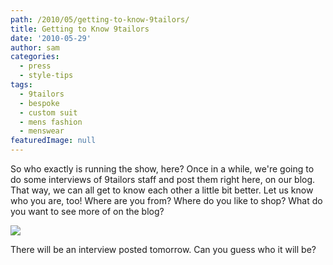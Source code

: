 ```yaml
---
path: /2010/05/getting-to-know-9tailors/
title: Getting to Know 9tailors
date: '2010-05-29'
author: sam
categories:
  - press
  - style-tips
tags:
  - 9tailors
  - bespoke
  - custom suit
  - mens fashion
  - menswear
featuredImage: null
---
```

So who exactly is running the show, here? Once in a while, we're going to do some interviews of 9tailors staff and post them right here, on our blog. That way, we can all get to know each other a little bit better. Let us know who you are, too! Where are you from? Where do you like to shop? What do you want to see more of on the blog?

[![](http://3.bp.blogspot.com/_20LDsLnO2rk/TAM6YEvl3gI/AAAAAAAAAFM/F78f7ltrCao/s320/9tailors_shirt.jpg)](http://3.bp.blogspot.com/_20LDsLnO2rk/TAM6YEvl3gI/AAAAAAAAAFM/F78f7ltrCao/s1600/9tailors_shirt.jpg)

There will be an interview posted tomorrow. Can you guess who it will be?